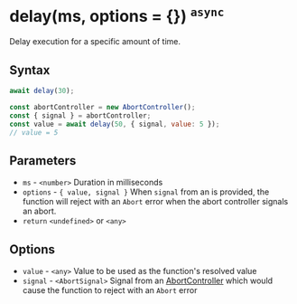 # delay(ms, options = {}) <sup>`async`</sup>

Delay execution for a specific amount of time.

## Syntax

```js
await delay(30);
```

```js
const abortController = new AbortController();
const { signal } = abortController;
const value = await delay(50, { signal, value: 5 });
// value = 5
```

## Parameters

* `ms` - `<number>` Duration in milliseconds
* `options` - `{ value, signal }` When `signal`
from an  is provided, the function
will reject with an `Abort` error when the abort controller signals an abort.
* `return` `<undefined>` or `<any>`

## Options

* `value` - `<any>` Value to be used as the function's resolved value
* `signal` - `<AbortSignal>` Signal from an [AbortController](https://developer.mozilla.org/en-US/docs/Web/API/AbortController) which would cause the function to reject with an `Abort` error
